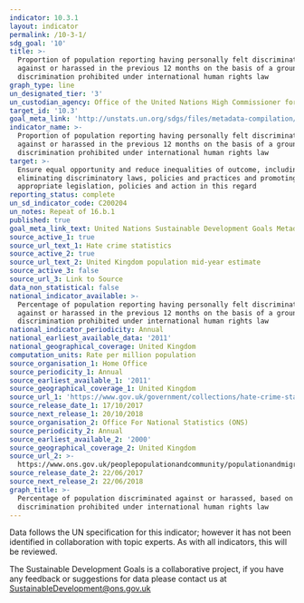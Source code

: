 ```yaml
---
indicator: 10.3.1
layout: indicator
permalink: /10-3-1/
sdg_goal: '10'
title: >-
  Proportion of population reporting having personally felt discriminated
  against or harassed in the previous 12 months on the basis of a ground of
  discrimination prohibited under international human rights law
graph_type: line
un_designated_tier: '3'
un_custodian_agency: Office of the United Nations High Commissioner for Human Rights (OHCHR)
target_id: '10.3'
goal_meta_link: 'http://unstats.un.org/sdgs/files/metadata-compilation/Metadata-Goal-10.pdf'
indicator_name: >-
  Proportion of population reporting having personally felt discriminated
  against or harassed in the previous 12 months on the basis of a ground of
  discrimination prohibited under international human rights law
target: >-
  Ensure equal opportunity and reduce inequalities of outcome, including by
  eliminating discriminatory laws, policies and practices and promoting
  appropriate legislation, policies and action in this regard
reporting_status: complete
un_sd_indicator_code: C200204
un_notes: Repeat of 16.b.1
published: true
goal_meta_link_text: United Nations Sustainable Development Goals Metadata (pdf 564kB)
source_active_1: true
source_url_text_1: Hate crime statistics
source_active_2: true
source_url_text_2: United Kingdom population mid-year estimate
source_active_3: false
source_url_3: Link to Source
data_non_statistical: false
national_indicator_available: >-
  Percentage of population reporting having personally felt discriminated
  against or harassed in the previous 12 months on the basis of a ground of
  discrimination prohibited under international human rights law
national_indicator_periodicity: Annual
national_earliest_available_data: '2011'
national_geographical_coverage: United Kingdom
computation_units: Rate per million population
source_organisation_1: Home Office
source_periodicity_1: Annual
source_earliest_available_1: '2011'
source_geographical_coverage_1: United Kingdom
source_url_1: 'https://www.gov.uk/government/collections/hate-crime-statistics'
source_release_date_1: 17/10/2017
source_next_release_1: 20/10/2018
source_organisation_2: Office For National Statistics (ONS)
source_periodicity_2: Annual
source_earliest_available_2: '2000'
source_geographical_coverage_2: United Kingdom
source_url_2: >-
  https://www.ons.gov.uk/peoplepopulationandcommunity/populationandmigration/populationestimates/timeseries/ukpop/pop 
source_release_date_2: 22/06/2017
source_next_release_2: 22/06/2018
graph_title: >-
  Percentage of population discriminated against or harassed, based on
  discrimination prohibited under international human rights law
---
```


Data follows the UN specification for this indicator; however it has not been identified in collaboration with topic experts. As with all indicators, this will be reviewed.

The Sustainable Development Goals is a collaborative project, if you have any feedback or suggestions for data please contact us at <SustainableDevelopment@ons.gov.uk>  
